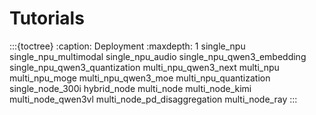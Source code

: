 # Tutorials

:::{toctree}
:caption: Deployment
:maxdepth: 1
single_npu
single_npu_multimodal
single_npu_audio
single_npu_qwen3_embedding
single_npu_qwen3_quantization
multi_npu_qwen3_next
multi_npu
multi_npu_moge
multi_npu_qwen3_moe
multi_npu_quantization
single_node_300i
hybrid_node
multi_node
multi_node_kimi
multi_node_qwen3vl
multi_node_pd_disaggregation
multi_node_ray
:::
